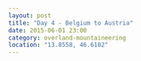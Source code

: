 ```yaml
---
layout: post
title: "Day 4 - Belgium to Austria"
date: 2015-06-01 23:00
category: overland-mountaineering
location: "13.8558, 46.6102"
---
```

